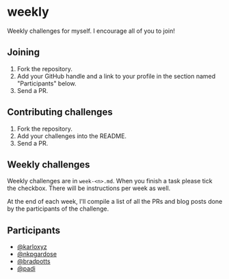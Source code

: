 # weekly

Weekly challenges for myself. I encourage all of you to join!

## Joining
1. Fork the repository.
2. Add your GitHub handle and a link to your profile in the section named "Participants" below.
3. Send a PR.

## Contributing challenges
1. Fork the repository.
2. Add your challenges into the README.
3. Send a PR.

## Weekly challenges
Weekly challenges are in `week-<n>.md`. When you finish a task please tick the checkbox. There will be instructions per week as well.

At the end of each week, I'll compile a list of all the PRs and blog posts done by the participants of the challenge.

## Participants
- [@karloxyz](https://github.com/karloxyz)
- [@nkpgardose](https://github.com/nkpgardose)
- [@bradpotts](https://github.com/bradpotts)
- [@padi](https://github.com/padi)
